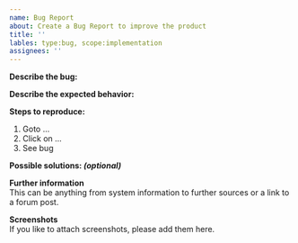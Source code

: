 ```yaml
---
name: Bug Report
about: Create a Bug Report to improve the product
title: ''
lables: type:bug, scope:implementation
assignees: ''
---
```

**Describe the bug:**  


**Describe the expected behavior:**  


**Steps to reproduce:**  
1.  Goto ...
2.  Click on ...
3.  See bug

**Possible solutions: *(optional)***  


**Further information**  
This can be anything from system information to further sources or a link to a forum post.

**Screenshots**  
If you like to attach screenshots, please add them here.

